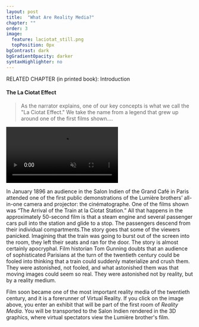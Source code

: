 ```yaml
---
layout: post
title:  "What Are Reality Media?"
chapter: ""
order: 3
image:
  feature: laciotat_still.png
  topPosition: 0px
bgContrast: dark
bgGradientOpacity: darker
syntaxHighlighter: no
---
```


RELATED CHAPTER (in printed book): Introduction

#### The La Ciotat Effect

<blockquote>As the narrator explains, one of our key concepts is what we call the "La Ciotat Effect." We take the name from a legend that grew up around one of the first films shown....</blockquote>

<video controls loop autoplay class="img--fullContainer img--14xLeading" muted src="{{ site.baseurl_book_img }}Train.mp4"></video> 

In January 1896 an audience in the Salon Indien of the Grand Café in Paris attended one of the first public demonstrations of the Lumière brothers’ all-in-one camera and projector: the cinématographe. One of the films shown was “The Arrival of the Train at la Ciotat Station.” All that happens in the approximately 50-second film is that a steam engine and several passenger cars pull into the station and glide to a stop. The passengers descend from their individual compartments.The story goes that some of the viewers panicked. Imagining that the train was going to burst out of the screen into the room, they left their seats and ran for the door. The story is almost certainly apocryphal. Film historian Tom Gunning doubts that an audience of sophisticated Parisians at the turn of the twentieth century could be fooled into thinking that a train could suddenly materialize and crush them. They were astonished, not fooled, and what astonished them was that moving images could seem so real. They were astonished not by reality, but by a reality medium. 

<div class="img img--fullContainer img--14xLeading" style="background-image: url({{ site.baseurl_posts_img }}walt-childhood.jpg);"></div>

Film soon became one of the most important reality media of the twentieth century, and it is a forerunner of Virtual Reality. If you click on the image above, you enter an exhibit that will be part of the first room of <i>Reality Media</i>. You will be transported to the Salon Indien rendered in the 3D graphics, where virtual spectators view the Lumière brother's film.


